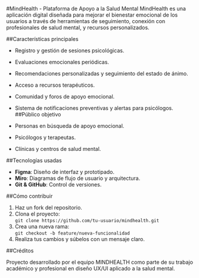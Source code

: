 #MindHealth - Plataforma de Apoyo a la Salud Mental
MindHealth es una aplicación digital diseñada para mejorar el bienestar emocional de los usuarios a través de herramientas de seguimiento, conexión con profesionales de salud mental, y recursos personalizados.

##Características principales

- Registro y gestión de sesiones psicológicas.
- Evaluaciones emocionales periódicas.
- Recomendaciones personalizadas y seguimiento del estado de ánimo.
- Acceso a recursos terapéuticos.
- Comunidad y foros de apoyo emocional.
- Sistema de notificaciones preventivas y alertas para psicólogos.
##Público objetivo

- Personas en búsqueda de apoyo emocional.
- Psicólogos y terapeutas.
- Clínicas y centros de salud mental.

##Tecnologías usadas

- **Figma**: Diseño de interfaz y prototipado.
- **Miro**: Diagramas de flujo de usuario y arquitectura.
- **Git & GitHub**: Control de versiones.

##Cómo contribuir

1. Haz un fork del repositorio.
2. Clona el proyecto:  
   `git clone https://github.com/tu-usuario/mindhealth.git`
3. Crea una nueva rama:  
   `git checkout -b feature/nueva-funcionalidad`
4. Realiza tus cambios y súbelos con un mensaje claro.

##Créditos

Proyecto desarrollado por el equipo MINDHEALTH como parte de su trabajo académico y profesional en diseño UX/UI aplicado a la salud mental.
